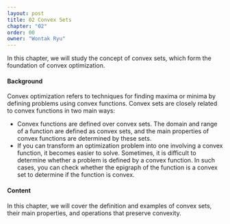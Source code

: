```yaml
---
layout: post
title: 02 Convex Sets
chapter: "02"
order: 00
owner: "Wontak Ryu"
---
```


In this chapter, we will study the concept of convex sets, which form the foundation of convex optimization.

#### Background
Convex optimization refers to techniques for finding maxima or minima by defining problems using convex functions.
Convex sets are closely related to convex functions in two main ways:

* Convex functions are defined over convex sets. The domain and range of a function are defined as convex sets, and the main properties of convex functions are determined by these sets.
* If you can transform an optimization problem into one involving a convex function, it becomes easier to solve. Sometimes, it is difficult to determine whether a problem is defined by a convex function. In such cases, you can check whether the epigraph of the function is a convex set to determine if the function is convex.

#### Content
In this chapter, we will cover the definition and examples of convex sets, their main properties, and operations that preserve convexity.
